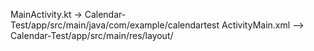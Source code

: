 MainActivity.kt -> Calendar-Test/app/src/main/java/com/example/calendartest
ActivityMain.xml --> Calendar-Test/app/src/main/res/layout/
